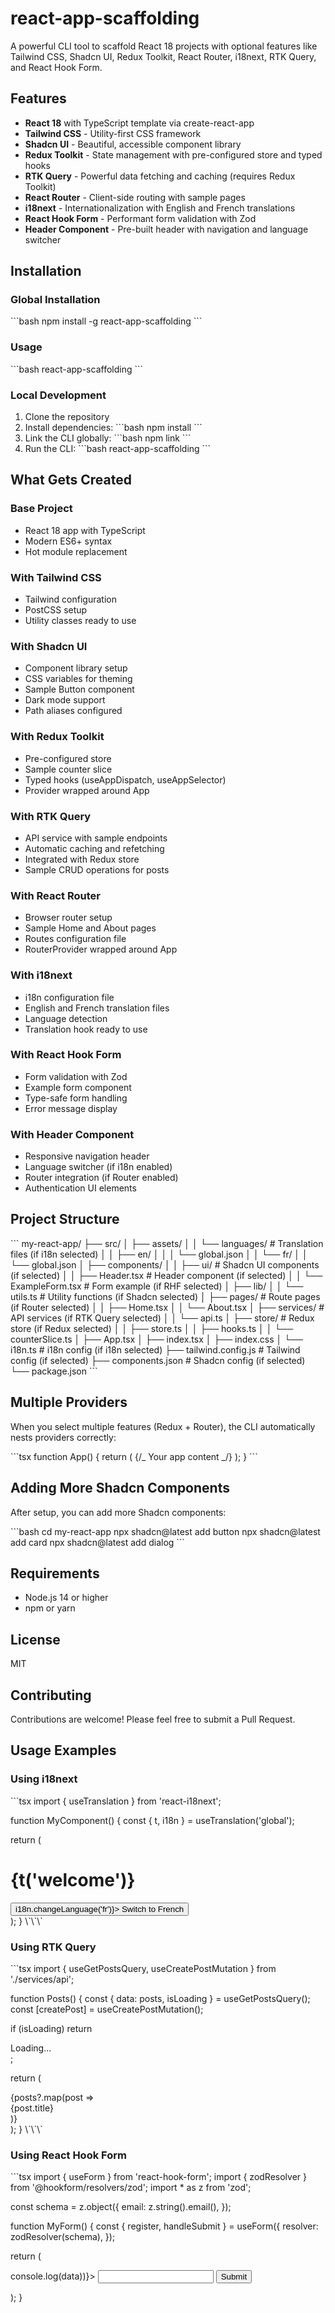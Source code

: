 # react-app-scaffolding

A powerful CLI tool to scaffold React 18 projects with optional features like Tailwind CSS, Shadcn UI, Redux Toolkit, React Router, i18next, RTK Query, and React Hook Form.

## Features

- **React 18** with TypeScript template via create-react-app
- **Tailwind CSS** - Utility-first CSS framework
- **Shadcn UI** - Beautiful, accessible component library
- **Redux Toolkit** - State management with pre-configured store and typed hooks
- **RTK Query** - Powerful data fetching and caching (requires Redux Toolkit)
- **React Router** - Client-side routing with sample pages
- **i18next** - Internationalization with English and French translations
- **React Hook Form** - Performant form validation with Zod
- **Header Component** - Pre-built header with navigation and language switcher

## Installation

### Global Installation

\`\`\`bash
npm install -g react-app-scaffolding
\`\`\`

### Usage

\`\`\`bash
react-app-scaffolding
\`\`\`

### Local Development

1. Clone the repository
2. Install dependencies:
   \`\`\`bash
   npm install
   \`\`\`
3. Link the CLI globally:
   \`\`\`bash
   npm link
   \`\`\`
4. Run the CLI:
   \`\`\`bash
   react-app-scaffolding
   \`\`\`

## What Gets Created

### Base Project

- React 18 app with TypeScript
- Modern ES6+ syntax
- Hot module replacement

### With Tailwind CSS

- Tailwind configuration
- PostCSS setup
- Utility classes ready to use

### With Shadcn UI

- Component library setup
- CSS variables for theming
- Sample Button component
- Dark mode support
- Path aliases configured

### With Redux Toolkit

- Pre-configured store
- Sample counter slice
- Typed hooks (useAppDispatch, useAppSelector)
- Provider wrapped around App

### With RTK Query

- API service with sample endpoints
- Automatic caching and refetching
- Integrated with Redux store
- Sample CRUD operations for posts

### With React Router

- Browser router setup
- Sample Home and About pages
- Routes configuration file
- RouterProvider wrapped around App

### With i18next

- i18n configuration file
- English and French translation files
- Language detection
- Translation hook ready to use

### With React Hook Form

- Form validation with Zod
- Example form component
- Type-safe form handling
- Error message display

### With Header Component

- Responsive navigation header
- Language switcher (if i18n enabled)
- Router integration (if Router enabled)
- Authentication UI elements

## Project Structure

\`\`\`
my-react-app/
├── src/
│ ├── assets/
│ │ └── languages/ # Translation files (if i18n selected)
│ │ ├── en/
│ │ │ └── global.json
│ │ └── fr/
│ │ └── global.json
│ ├── components/
│ │ ├── ui/ # Shadcn UI components (if selected)
│ │ ├── Header.tsx # Header component (if selected)
│ │ └── ExampleForm.tsx # Form example (if RHF selected)
│ ├── lib/
│ │ └── utils.ts # Utility functions (if Shadcn selected)
│ ├── pages/ # Route pages (if Router selected)
│ │ ├── Home.tsx
│ │ └── About.tsx
│ ├── services/ # API services (if RTK Query selected)
│ │ └── api.ts
│ ├── store/ # Redux store (if Redux selected)
│ │ ├── store.ts
│ │ ├── hooks.ts
│ │ └── counterSlice.ts
│ ├── App.tsx
│ ├── index.tsx
│ ├── index.css
│ └── i18n.ts # i18n config (if i18n selected)
├── tailwind.config.js # Tailwind config (if selected)
├── components.json # Shadcn config (if selected)
└── package.json
\`\`\`

## Multiple Providers

When you select multiple features (Redux + Router), the CLI automatically nests providers correctly:

\`\`\`tsx
function App() {
return (
<Provider store={store}>
<RouterProvider router={router}>
{/_ Your app content _/}
</RouterProvider>
</Provider>
);
}
\`\`\`

## Adding More Shadcn Components

After setup, you can add more Shadcn components:

\`\`\`bash
cd my-react-app
npx shadcn@latest add button
npx shadcn@latest add card
npx shadcn@latest add dialog
\`\`\`

## Requirements

- Node.js 14 or higher
- npm or yarn

## License

MIT

## Contributing

Contributions are welcome! Please feel free to submit a Pull Request.

## Usage Examples

### Using i18next

\`\`\`tsx
import { useTranslation } from 'react-i18next';

function MyComponent() {
const { t, i18n } = useTranslation('global');

return (

<div>
<h1>{t('welcome')}</h1>
<button onClick={() => i18n.changeLanguage('fr')}>
Switch to French
</button>
</div>
);
}
\`\`\`

### Using RTK Query

\`\`\`tsx
import { useGetPostsQuery, useCreatePostMutation } from './services/api';

function Posts() {
const { data: posts, isLoading } = useGetPostsQuery();
const [createPost] = useCreatePostMutation();

if (isLoading) return <div>Loading...</div>;

return (

<div>
{posts?.map(post => <div key={post.id}>{post.title}</div>)}
</div>
);
}
\`\`\`

### Using React Hook Form

\`\`\`tsx
import { useForm } from 'react-hook-form';
import { zodResolver } from '@hookform/resolvers/zod';
import \* as z from 'zod';

const schema = z.object({
email: z.string().email(),
});

function MyForm() {
const { register, handleSubmit } = useForm({
resolver: zodResolver(schema),
});

return (

<form onSubmit={handleSubmit(data => console.log(data))}>
<input {...register('email')} />
<button type="submit">Submit</button>
</form>
);
}
